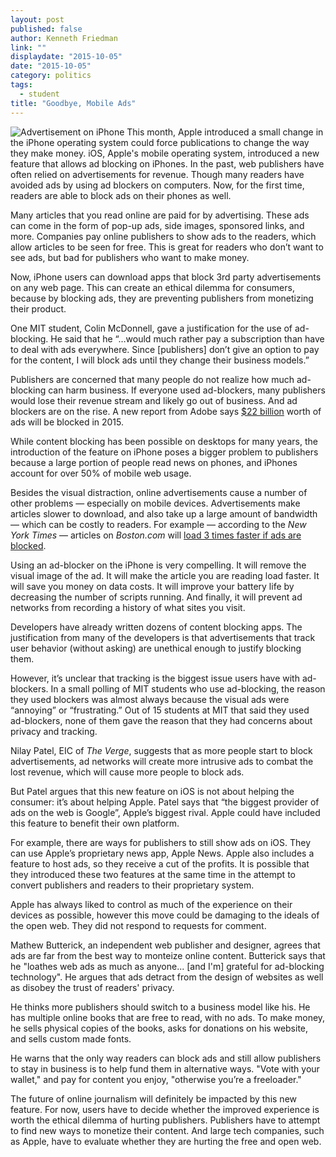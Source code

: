 ```yaml
---
layout: post
published: false
author: Kenneth Friedman
link: ""
displaydate: "2015-10-05"
date: "2015-10-05"
category: politics
tags: 
  - student
title: "Goodbye, Mobile Ads"
---
```




![Advertisement on iPhone](http://i.imgur.com/k2vp1Qp.jpg)
This month, Apple introduced a small change in the iPhone operating system could force publications to change the way they make money. iOS, Apple's mobile operating system, introduced a new feature that allows ad blocking on iPhones. In the past, web publishers have often relied on advertisements for revenue. Though many readers have avoided ads by using ad blockers on computers. Now, for the first time, readers are able to block ads on their phones as well.

Many articles that you read online are paid for by advertising. These ads can come in the form of pop-up ads, side images, sponsored links, and more. Companies pay online publishers to show ads to the readers, which allow articles to be seen for free. This is great for readers who don’t want to see ads, but bad for publishers who want to make money.

Now, iPhone users can download apps that block 3rd party advertisements on any web page. This can create an ethical dilemma for consumers, because by blocking ads, they are preventing publishers from monetizing their product.

One MIT student, Colin McDonnell, gave a justification for the use of ad-blocking. He said that he “…would much rather pay a subscription than have to deal with ads everywhere. Since [publishers] don’t give an option to pay for the content, I will block ads until they change their business models.”

Publishers are concerned that many people do not realize how much ad-blocking can harm business. If everyone used ad-blockers, many publishers would lose their revenue stream and likely go out of business. And ad blockers are on the rise. A new report from Adobe says [$22 billion](http://downloads.pagefair.com/reports/2015_report-the_cost_of_ad_blocking.pdf) worth of ads will be blocked in 2015.

While content blocking has been possible on desktops for many years, the introduction of the feature on iPhone poses a bigger problem to publishers because a large portion of people read news on phones, and iPhones account for over 50% of mobile web usage.

Besides the visual distraction, online advertisements cause a number of other problems — especially on mobile devices. Advertisements make articles slower to download, and also take up a large amount of bandwidth — which can be costly to readers. For example — according to the _New York Times_ — articles on _Boston.com_ will [load 3 times faster if ads are blocked](http://www.nytimes.com/2015/10/01/technology/personaltech/ad-blockers-mobile-iphone-browsers.html?_r=0). 

Using an ad-blocker on the iPhone is very compelling. It will remove the visual image of the ad. It will make the article you are reading load faster. It will save you money on data costs. It will improve your battery life by decreasing the number of scripts running. And finally, it will prevent ad networks from recording a history of what sites you visit.

Developers have already written dozens of content blocking apps. The justification from many of the developers is that advertisements that track user behavior (without asking) are unethical enough to justify blocking them.

However, it’s unclear that tracking is the biggest issue users have with ad-blockers. In a small polling of MIT students who use ad-blocking, the reason they used blockers was almost always because the visual ads were “annoying” or “frustrating.” Out of 15 students at MIT that said they used ad-blockers, none of them gave the reason that they had concerns about privacy and tracking.

Nilay Patel, EIC of _The Verge_, suggests that as more people start to block advertisements, ad networks will create more intrusive ads to combat the lost revenue, which will cause more people to block ads.

But Patel argues that this new feature on iOS is not about helping the consumer: it’s about helping Apple. Patel says that “the biggest provider of ads on the web is Google”, Apple’s biggest rival. Apple could have included this feature to benefit their own platform.

For example, there are ways for publishers to still show ads on iOS. They can use Apple’s proprietary news app, Apple News. Apple also includes a feature to host ads, so they receive a cut of the profits. It is possible that they introduced these two features at the same time in the attempt to convert publishers and readers to their proprietary system.

Apple has always liked to control as much of the experience on their devices as possible, however this move could be damaging to the ideals of the open web. They did not respond to requests for comment.

Mathew Butterick, an independent web publisher and designer, agrees that ads are far from the best way to monteize online content. Butterick says that he "loathes web ads as much as anyone... [and I'm] grateful for ad-blocking technology". He argues that ads detract from the design of websites as well as disobey the trust of readers' privacy.

He thinks more publishers should switch to a business model like his. He has multiple online books that are free to read, with no ads. To make money, he sells physical copies of the books, asks for donations on his website, and sells custom made fonts.

He warns that the only way readers can block ads and still allow publishers to stay in business is to help fund them in alternative ways. "Vote with your wallet," and pay for content you enjoy, "otherwise you’re a freeloader."

The future of online journalism will definitely be impacted by this new feature. For now, users have to decide whether the improved experience is worth the ethical dilemma of hurting publishers. Publishers have to attempt to find new ways to monetize their content. And large tech companies, such as Apple, have to evaluate whether they are hurting the free and open web.
